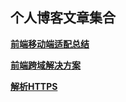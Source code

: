 ## 个人博客文章集合

**[前端移动端适配总结](./前端移动端适配总结.md)**

**[前端跨域解决方案](./前端跨域解决方案.md)**

**[解析HTTPS](./解析HTTPS.md)**
